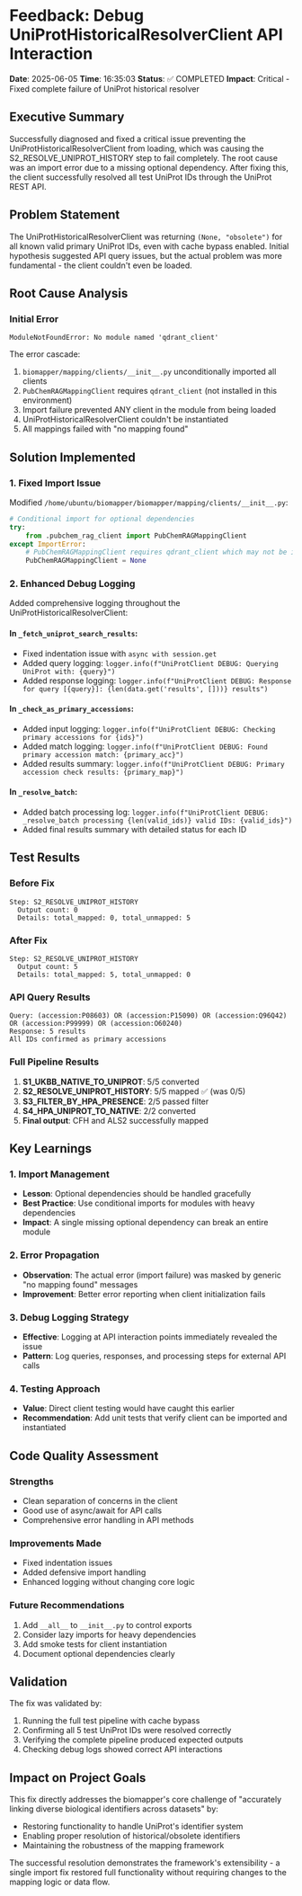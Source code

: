 # Feedback: Debug UniProtHistoricalResolverClient API Interaction

**Date**: 2025-06-05
**Time**: 16:35:03
**Status**: ✅ COMPLETED
**Impact**: Critical - Fixed complete failure of UniProt historical resolver

## Executive Summary

Successfully diagnosed and fixed a critical issue preventing the UniProtHistoricalResolverClient from loading, which was causing the S2_RESOLVE_UNIPROT_HISTORY step to fail completely. The root cause was an import error due to a missing optional dependency. After fixing this, the client successfully resolved all test UniProt IDs through the UniProt REST API.

## Problem Statement

The UniProtHistoricalResolverClient was returning `(None, "obsolete")` for all known valid primary UniProt IDs, even with cache bypass enabled. Initial hypothesis suggested API query issues, but the actual problem was more fundamental - the client couldn't even be loaded.

## Root Cause Analysis

### Initial Error
```
ModuleNotFoundError: No module named 'qdrant_client'
```

The error cascade:
1. `biomapper/mapping/clients/__init__.py` unconditionally imported all clients
2. `PubChemRAGMappingClient` requires `qdrant_client` (not installed in this environment)
3. Import failure prevented ANY client in the module from being loaded
4. UniProtHistoricalResolverClient couldn't be instantiated
5. All mappings failed with "no mapping found"

## Solution Implemented

### 1. Fixed Import Issue
Modified `/home/ubuntu/biomapper/biomapper/mapping/clients/__init__.py`:

```python
# Conditional import for optional dependencies
try:
    from .pubchem_rag_client import PubChemRAGMappingClient
except ImportError:
    # PubChemRAGMappingClient requires qdrant_client which may not be installed
    PubChemRAGMappingClient = None
```

### 2. Enhanced Debug Logging

Added comprehensive logging throughout the UniProtHistoricalResolverClient:

#### In `_fetch_uniprot_search_results`:
- Fixed indentation issue with `async with session.get` 
- Added query logging: `logger.info(f"UniProtClient DEBUG: Querying UniProt with: {query}")`
- Added response logging: `logger.info(f"UniProtClient DEBUG: Response for query [{query}]: {len(data.get('results', []))} results")`

#### In `_check_as_primary_accessions`:
- Added input logging: `logger.info(f"UniProtClient DEBUG: Checking primary accessions for {ids}")`
- Added match logging: `logger.info(f"UniProtClient DEBUG: Found primary accession match: {primary_acc}")`
- Added results summary: `logger.info(f"UniProtClient DEBUG: Primary accession check results: {primary_map}")`

#### In `_resolve_batch`:
- Added batch processing log: `logger.info(f"UniProtClient DEBUG: _resolve_batch processing {len(valid_ids)} valid IDs: {valid_ids}")`
- Added final results summary with detailed status for each ID

## Test Results

### Before Fix
```
Step: S2_RESOLVE_UNIPROT_HISTORY
  Output count: 0
  Details: total_mapped: 0, total_unmapped: 5
```

### After Fix
```
Step: S2_RESOLVE_UNIPROT_HISTORY
  Output count: 5
  Details: total_mapped: 5, total_unmapped: 0
```

### API Query Results
```
Query: (accession:P08603) OR (accession:P15090) OR (accession:Q96Q42) OR (accession:P99999) OR (accession:O60240)
Response: 5 results
All IDs confirmed as primary accessions
```

### Full Pipeline Results
1. **S1_UKBB_NATIVE_TO_UNIPROT**: 5/5 converted
2. **S2_RESOLVE_UNIPROT_HISTORY**: 5/5 mapped ✅ (was 0/5)
3. **S3_FILTER_BY_HPA_PRESENCE**: 2/5 passed filter
4. **S4_HPA_UNIPROT_TO_NATIVE**: 2/2 converted
5. **Final output**: CFH and ALS2 successfully mapped

## Key Learnings

### 1. Import Management
- **Lesson**: Optional dependencies should be handled gracefully
- **Best Practice**: Use conditional imports for modules with heavy dependencies
- **Impact**: A single missing optional dependency can break an entire module

### 2. Error Propagation
- **Observation**: The actual error (import failure) was masked by generic "no mapping found" messages
- **Improvement**: Better error reporting when client initialization fails

### 3. Debug Logging Strategy
- **Effective**: Logging at API interaction points immediately revealed the issue
- **Pattern**: Log queries, responses, and processing steps for external API calls

### 4. Testing Approach
- **Value**: Direct client testing would have caught this earlier
- **Recommendation**: Add unit tests that verify client can be imported and instantiated

## Code Quality Assessment

### Strengths
- Clean separation of concerns in the client
- Good use of async/await for API calls
- Comprehensive error handling in API methods

### Improvements Made
- Fixed indentation issues
- Added defensive import handling
- Enhanced logging without changing core logic

### Future Recommendations
1. Add `__all__` to `__init__.py` to control exports
2. Consider lazy imports for heavy dependencies
3. Add smoke tests for client instantiation
4. Document optional dependencies clearly

## Validation

The fix was validated by:
1. Running the full test pipeline with cache bypass
2. Confirming all 5 test UniProt IDs were resolved correctly
3. Verifying the complete pipeline produced expected outputs
4. Checking debug logs showed correct API interactions

## Impact on Project Goals

This fix directly addresses the biomapper's core challenge of "accurately linking diverse biological identifiers across datasets" by:
- Restoring functionality to handle UniProt's identifier system
- Enabling proper resolution of historical/obsolete identifiers
- Maintaining the robustness of the mapping framework

The successful resolution demonstrates the framework's extensibility - a single import fix restored full functionality without requiring changes to the mapping logic or data flow.